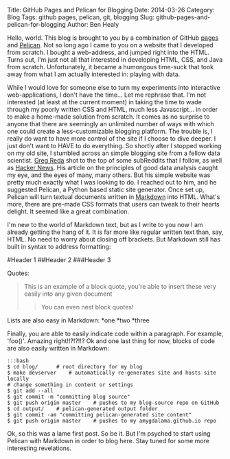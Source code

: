 Title: GitHub Pages and Pelican for Blogging
Date: 2014-03-26
Category: Blog
Tags: github pages, pelican, git, blogging
Slug: github-pages-and-pelican-for-blogging
Author: Ben Healy

Hello, world. This blog is brought to you by a combination of GitHub [pages](http://pages.github.com/) and [Pelican](http://blog.getpelican.com/). Not so long ago I came to you
on a website that I developed from scratch. I bought a web-address, and jumped right into the HTML. Turns out, I'm just not all that interested in developing HTML, CSS, and Java from scratch.
Unfortunately, it became a humongous time-suck that took away from what I am actually interested in: playing with data. 

While I would love for someone else to turn my experiments into interactive web-applications,  I don't have the time... Let me rephrase that. I'm not interested (at least at the current moment) in
taking the time to wade through my poorly written CSS and HTML, much less Javascript... in order to make a home-made solution from scratch. It comes as no surprise to anyone that there are seemingly an unlimited 
number of ways with which one could create a less-customizable blogging platform. The trouble is, I really do want to have more control of the site if I choose to dive deeper. I just don't want to HAVE
to do everything. So shortly after I stopped working on my old site, I stumbled across an simple blogging site from a fellow data scientist. [Greg Reda](http://www.gregreda.com/) shot to the top of some subReddits
that I follow, as well as [Hacker News](https://news.ycombinator.com/). His article on the principles of good data analysis caught my eye, and the eyes of many, many others. But his simple website was 
pretty much exactly what I was looking to do. I reached out to him, and he suggested Pelican, a Python based static site generator. Once set up, Pelican will turn textual documents written in [Markdown](https://daringfireball.net/projects/markdown/)
into HTML. What's more, there are pre-made CSS formats that users can tweak to their hearts delight. It seemed like a great combination.

I'm new to the world of Markdown text, but as I write to you now I am already getting the hang of it. It is far more like regular written text than, say, HTML. No need to worry about closing off brackets.
But Markdown still has built in syntax to address formatting:

#Header 1
##Header 2
###Header 3

Quotes:
>This is an example of a block quote,
>you're able to insert these very easily
>into any given document
>>You can even nest block quotes!
>

Lists are also easy in Markdown:
*one
*two
*three

Finally, you are able to easily indicate code within a paragraph. For example, 'foo()'. Amazing right!!?!?!!?
Ok and one last thing for now, blocks of code are also easily written in Markdown:

    :::bash
    $ cd blog/      # root directory for my blog
    $ make devserver    # automatically re-generates site and hosts site locally
    # change something in content or settings
    $ git add --all
    $ git commit -m "committing blog source"
    $ git push origin master    # pushes to my blog-source repo on GitHub
    $ cd output/    # pelican-generated output folder
    $ git commit -am "committing pelican-generated site content"
    $ git push origin master    # pushes to my amygdalama.github.io repo

	
Ok, so this was a lame first post. So be it. But I'm psyched to start using Pelican with Markdown in order to blog here. Stay tuned for some more interesting revelations.